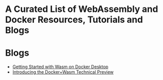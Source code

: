 # A Curated List of WebAssembly and Docker Resources, Tutorials and Blogs




# Blogs

- [Getting Started with Wasm on Docker Desktop](https://docs.docker.com/desktop/wasm/)
- [Introducing the Docker+Wasm Technical Preview](https://www.docker.com/blog/docker-wasm-technical-preview/)
